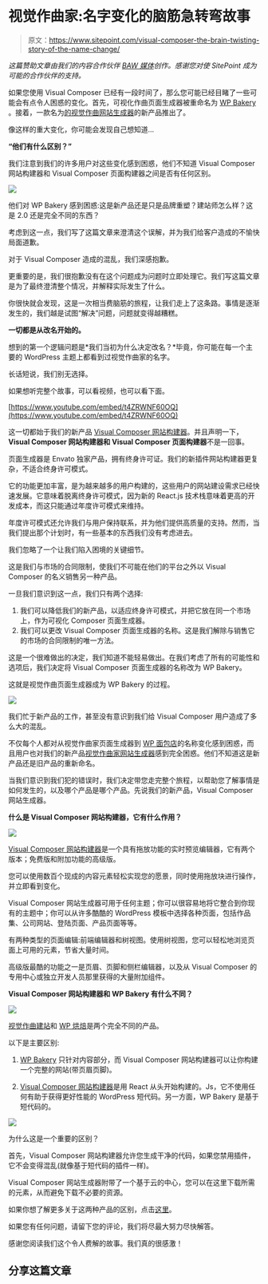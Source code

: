 # 视觉作曲家:名字变化的脑筋急转弯故事

> 原文：<https://www.sitepoint.com/visual-composer-the-brain-twisting-story-of-the-name-change/>

*这篇赞助文章由我们的内容合作伙伴 [BAW 媒体](https://bawmedia.com/)创作。感谢您对使 SitePoint 成为可能的合作伙伴的支持。*

如果您使用 Visual Composer 已经有一段时间了，那么您可能已经目睹了一些可能会有点令人困惑的变化。首先，可视化作曲页面生成器被重命名为 [WP Bakery](https://httpslink.com/wpbksitepoint) 。接着，一款名为[的视觉作曲网站生成器](https://httpslink.com/vcsitepoint)的新产品推出了。

像这样的重大变化，你可能会发现自己想知道…

**“他们有什么区别？”**

我们注意到我们的许多用户对这些变化感到困惑，他们不知道 Visual Composer 网站构建器和 Visual Composer 页面构建器之间是否有任何区别。

![](img/f6a0cfd67c6fc2533c360d0c3ee0d474.png)

他们对 WP Bakery 感到困惑:这是新产品还是只是品牌重塑？建站师怎么样？这是 2.0 还是完全不同的东西？

考虑到这一点，我们写了这篇文章来澄清这个误解，并为我们给客户造成的不愉快局面道歉。

对于 Visual Composer 造成的混乱，我们深感抱歉。

更重要的是，我们很抱歉没有在这个问题成为问题时立即处理它。我们写这篇文章是为了最终澄清整个情况，并解释实际发生了什么。

你很快就会发现，这是一次相当费脑筋的旅程，让我们走上了这条路。事情是逐渐发生的，我们越是试图“解决”问题，问题就变得越糟糕。

**一切都是从改名开始的。**

想到的第一个逻辑问题是*我们当初为什么决定改名？*毕竟，你可能在每一个主要的 WordPress 主题上都看到过视觉作曲家的名字。

长话短说，我们别无选择。

如果想听完整个故事，可以看视频，也可以看下面。

[https://www.youtube.com/embed/t4ZRWNF60OQ](https://www.youtube.com/embed/t4ZRWNF60OQ)

这一切都始于我们的新产品 [Visual Composer 网站构建器](https://httpslink.com/vcsitepoint)。并且声明一下， **Visual Composer 网站构建器和 Visual Composer 页面构建器**不是一回事。

页面生成器是 Envato 独家产品，拥有终身许可证。我们的新插件网站构建器更复杂，不适合终身许可模式。

它的功能更加丰富，是为越来越多的用户构建的，这些用户的网站建设需求已经快速发展。它意味着脱离终身许可模式，因为新的 React.js 技术栈意味着更高的开发成本，而这只能通过年度许可模式来维持。

年度许可模式还允许我们与用户保持联系，并为他们提供高质量的支持。然而，当我们提出那个计划时，有一些基本的东西我们没有考虑进去。

我们忽略了一个让我们陷入困境的关键细节。

这是我们与市场的合同限制，使我们不可能在他们的平台之外以 Visual Composer 的名义销售另一种产品。

一旦我们意识到这一点，我们只有两个选择:

1.  我们可以降低我们的新产品，以适应终身许可模式，并把它放在同一个市场上，作为可视化 Composer 页面生成器。
2.  我们可以更改 Visual Composer 页面生成器的名称。这是我们解除与销售它的市场的合同限制的唯一方法。

这是一个很难做出的决定，我们知道不能轻易做出。在我们考虑了所有的可能性和选项后，我们决定将 Visual Composer 页面生成器的名称改为 WP Bakery。

这就是视觉作曲页面生成器成为 WP Bakery 的过程。

[![](img/99401abc16f0b416bf8f27152d523882.png)](https://httpslink.com/wpbksitepoint)

我们忙于新产品的工作，甚至没有意识到我们给 Visual Composer 用户造成了多么大的混乱。

不仅每个人都对从视觉作曲家页面生成器到 [WP 面包店](https://httpslink.com/wpbksitepoint)的名称变化感到困惑，而且用户也对我们的新产品[视觉作曲家网站生成器](https://httpslink.com/vcsitepoint)感到完全困惑。他们不知道这是新产品还是旧产品的重新命名。

当我们意识到我们犯的错误时，我们决定带您走完整个旅程，以帮助您了解事情是如何发生的，以及哪个产品是哪个产品。先说我们的新产品，Visual Composer 网站生成器。

**什么是 Visual Composer 网站构建器，它有什么作用？**

[![](img/2711badbf4d644baab3cd29699420f1c.png)](https://httpslink.com/vcsitepoint)

[Visual Composer 网站构建器](https://visualcomposer.io/)是一个具有拖放功能的实时预览编辑器，它有两个版本；免费版和附加功能的高级版。

您可以使用数百个现成的内容元素轻松实现您的愿景，同时使用拖放块进行操作，并立即看到变化。

Visual Composer 网站生成器可用于任何主题；你可以很容易地将它整合到你现有的主题中；你可以从许多酷酷的 WordPress 模板中选择各种页面，包括作品集、公司网站、登陆页面、产品页面等等。

有两种类型的页面编辑:前端编辑器和树视图。使用树视图，您可以轻松地浏览页面上可用的元素，节省大量时间。

高级版最酷的功能之一是页眉、页脚和侧栏编辑器，以及从 Visual Composer 的专用中心或独立开发人员那里获得的大量附加组件。

**Visual Composer 网站构建器和 WP Bakery 有什么不同？**

[![](img/899f2567cf0bea05071d6c2eaef9d332.png)](https://httpslink.com/vcdifferencesitepoint)

[视觉作曲建站](https://httpslink.com/vcsitepoint)和 [WP 烘焙](https://httpslink.com/wpbksitepoint)是两个完全不同的产品。

以下是主要区别:

1.  [WP Bakery](https://httpslink.com/wpbksitepoint) 只针对内容部分，而 Visual Composer 网站构建器可以让你构建一个完整的网站(带页眉页脚)。

2.  [Visual Composer 网站构建器](https://httpslink.com/vcsitepoint)是用 React 从头开始构建的。Js，它不使用任何有助于获得更好性能的 WordPress 短代码。另一方面，WP Bakery 是基于短代码的。

[![](img/00edd67f3942ad8d2f868d0ac6769761.png)](https://httpslink.com/vcdifferencesitepoint)

为什么这是一个重要的区别？

首先，Visual Composer 网站构建器允许您生成干净的代码，如果您禁用插件，它不会变得混乱(就像基于短代码的插件一样)。

Visual Composer 网站生成器附带了一个基于云的中心，您可以在这里下载所需的元素，从而避免下载不必要的资源。

如果你想了解更多关于这两种产品的区别，点击[这里](https://httpslink.com/vcdifferencesitepoint)。

如果您有任何问题，请留下您的评论，我们将尽最大努力尽快解答。

感谢您阅读我们这个令人费解的故事。我们真的很感激！

## 分享这篇文章